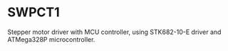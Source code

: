 # SWPCT1
Stepper motor driver with MCU controller, using STK682-10-E driver and ATMega328P microcontroller.
